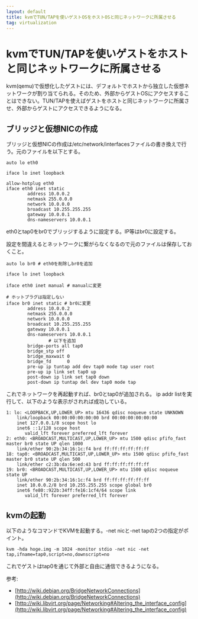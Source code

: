 ```yaml
---
layout: default
title: kvmでTUN/TAPを使いゲストOSをホストOSと同じネットワークに所属させる
tag: virtualization
---
```


# kvmでTUN/TAPを使いゲストをホストと同じネットワークに所属させる

kvm(qemu)で仮想化したゲストには、デフォルトでホストから独立した仮想ネットワークが割り当てられる。そのため、外部からゲストOSにアクセスすることはできない。TUN/TAPを使えばゲストをホストと同じネットワークに所属させ、外部からゲストにアクセスできるようになる。

## ブリッジと仮想NICの作成

ブリッジと仮想NICの作成は/etc/network/interfacesファイルの書き換えで行う。元のファイルを以下とする。

    auto lo eth0
    
    iface lo inet loopback
    
    allow-hotplug eth0
    iface eth0 inet static
            address 10.0.0.2
            netmask 255.0.0.0
            network 10.0.0.0
            broadcast 10.255.255.255
            gateway 10.0.0.1
            dns-nameservers 10.0.0.1


eth0とtap0をbr0でブリッジするように設定する。IP等はbr0に設定する。

設定を間違えるとネットワークに繋がらなくなるので元のファイルは保存しておくこと。

    auto lo br0 # eth0を削除しbr0を追加
    
    iface lo inet loopback
    
    iface eth0 inet manual # manualに変更
    
    # ホットプラグは指定しない
    iface br0 inet static # br0に変更
            address 10.0.0.2
            netmask 255.0.0.0
            network 10.0.0.0
            broadcast 10.255.255.255
            gateway 10.0.0.1
            dns-nameservers 10.0.0.1
    				# 以下を追加
            bridge-ports all tap0
            bridge_stp off
            bridge_maxwait 0
            bridge_fd      0
            pre-up ip tuntap add dev tap0 mode tap user root
            pre-up ip link set tap0 up
            post-down ip link set tap0 down
            post-down ip tuntap del dev tap0 mode tap

これでネットワークを再起動すれば、br0とtap0が追加される。
ip addr listを実行して、以下のような表示がされれば成功している。

    1: lo: <LOOPBACK,UP,LOWER_UP> mtu 16436 qdisc noqueue state UNKNOWN 
        link/loopback 00:00:00:00:00:00 brd 00:00:00:00:00:00
        inet 127.0.0.1/8 scope host lo
        inet6 ::1/128 scope host 
           valid_lft forever preferred_lft forever
    2: eth0: <BROADCAST,MULTICAST,UP,LOWER_UP> mtu 1500 qdisc pfifo_fast master br0 state UP qlen 1000
        link/ether 90:2b:34:16:1c:f4 brd ff:ff:ff:ff:ff:ff
    18: tap0: <BROADCAST,MULTICAST,UP,LOWER_UP> mtu 1500 qdisc pfifo_fast master br0 state UP qlen 500
        link/ether c2:3b:da:6e:ed:43 brd ff:ff:ff:ff:ff:ff
    19: br0: <BROADCAST,MULTICAST,UP,LOWER_UP> mtu 1500 qdisc noqueue state UP 
        link/ether 90:2b:34:16:1c:f4 brd ff:ff:ff:ff:ff:ff
        inet 10.0.0.2/8 brd 10.255.255.255 scope global br0
        inet6 fe80::922b:34ff:fe16:1cf4/64 scope link 
           valid_lft forever preferred_lft forever

## kvmの起動

以下のようなコマンドでKVMを起動する。-net nicと-net tapの2つの指定がポイント。

    kvm -hda hoge.img -m 1024 -monitor stdio -net nic -net tap,ifname=tap0,script=no,downscript=no

これでゲストはtap0を通じて外部と自由に通信できるようになる。

参考:  
- [http://wiki.debian.org/BridgeNetworkConnections](http://wiki.debian.org/BridgeNetworkConnections)
- [http://wiki.libvirt.org/page/Networking#Altering_the_interface_config](http://wiki.libvirt.org/page/Networking#Altering_the_interface_config)
